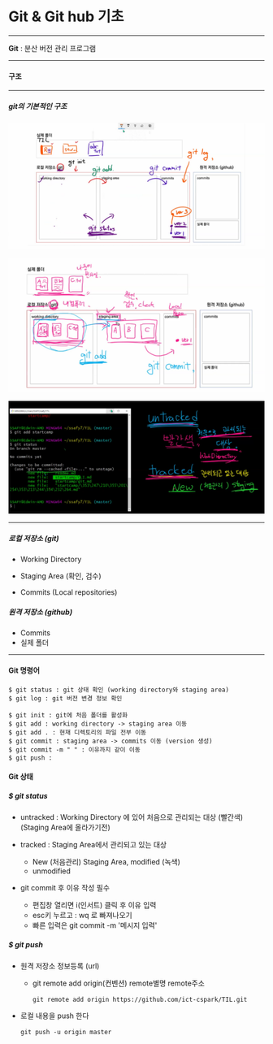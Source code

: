 # Git & Git hub 기초

---

**Git** : 분산 버전 관리 프로그램

---

#### 구조

---

##### git의 기본적인 구조

![git](git.assets/git.png)

![git2](git.assets/git2.png)

![git3](git.assets/git3.png)

---

##### 로컬 저장소 (git)

+ Working Directory 

+ Staging Area (확인, 검수)

+ Commits (Local repositories)

##### 원격 저장소 (github) 

+ Commits
+ 실제 폴더 

---

#### Git 명령어 

```
$ git status : git 상태 확인 (working directory와 staging area)
$ git log : git 버전 변경 정보 확인

$ git init : git에 처음 폴더를 활성화
$ git add : working directory -> staging area 이동
$ git add . : 현재 디렉토리의 파일 전부 이동
$ git commit : staging area -> commits 이동 (version 생성)
$ git commit -m " " : 이유까지 같이 이동
$ git push : 

```

#### Git 상태

##### $ git status

+ untracked : Working Directory 에 있어 처음으로 관리되는 대상 (빨간색)(Staging Area에 올라가기전)

+ tracked : Staging Area에서 관리되고 있는 대상
  + New (처음관리) Staging Area, modified (녹색)
  +  unmodified
+ git commit 후 이유 작성 필수
  + 편집창 열리면 i(인서트) 클릭 후 이유 입력
  + esc키 누르고 : wq 로 빠져나오기
  + 빠른 입력은 git commit -m '메시지 입력'

##### $ git push

* 원격 저장소 정보등록 (url)

  * git remote add origin(컨벤션) remote별명 remote주소

    ```
    git remote add origin https://github.com/ict-cspark/TIL.git

* 로컬 내용을 push 한다

  ```
  git push -u origin master
